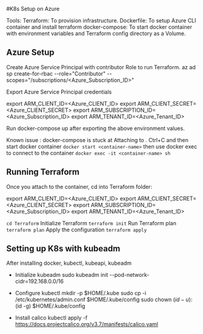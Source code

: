 #K8s Setup on Azure

Tools:
Terraform: To provision infrastructure.
Dockerfile: To setup Azure CLI container and install terraform
docker-compose: To start docker container with environment variables and Terraform config directory as a Volume. 

## Azure Setup

Create Azure Service Principal with contributor Role to run Terraform.
az ad sp create-for-rbac --role="Contributor" --scopes="/subscriptions/<Azure_Subscription_ID>"

Export Azure Service Principal credentials

export ARM_CLIENT_ID=<Azure_CLIENT_ID>
export ARM_CLIENT_SECRET=<Azure_CLIENT_SECRET>
export ARM_SUBSCRIPTION_ID=<Azure_Subscription_ID>
export ARM_TENANT_ID=<Azure_Tenant_ID>

Run docker-compose up after exporting the above environment values.

Known issue : docker-compose is stuck at Attaching to <container>. Ctrl+C and then start docker container
`docker start <container-name>`
then use docker exec to connect to the container
`docker exec -it <container-name> sh`

## Running Terraform

Once you attach to the container, cd into Terraform folder:

export ARM_CLIENT_ID=<Azure_CLIENT_ID>
export ARM_CLIENT_SECRET=<Azure_CLIENT_SECRET>
export ARM_SUBSCRIPTION_ID=<Azure_Subscription_ID>
export ARM_TENANT_ID=<Azure_Tenant_ID>


`cd Terraform`
Initialize Terraform
`terraform init`
Run Terraform plan
`terraform plan`
Apply the configuration
`terraform apply`

## Setting up K8s with kubeadm

After installing docker, kubectl, kubeapi, kubeadm

- Initialize kubeadm
  sudo kubeadm init --pod-network-cidr=192.168.0.0/16

- Configure kubectl
  mkdir -p $HOME/.kube
  sudo cp -i /etc/kubernetes/admin.conf $HOME/.kube/config
  sudo chown $(id -u):$(id -g) $HOME/.kube/config

- Install calico
  kubectl apply -f https://docs.projectcalico.org/v3.7/manifests/calico.yaml
